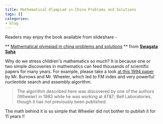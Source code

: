 ```yaml
---
title: Mathematical Olympiad in China Problems and Solutions
tags: []
categories:
- blog
---
```

Readers may enjoy the book available from slideshare -
<!--more-->

** [Mathematical olympiad in china problems and solutions](http://www.slideshare.net/SwagataSaha1/mathematical-olympiad-in-china-problems-and-solutions) ** from **[Swagata Saha](http://www.slideshare.net/SwagataSaha1)**

Why do we stress children's mathematics so much? It is because one or two
simple discoveries in mathematics can feed thousands of scientific papers for
many years. For example, please take a look [at this 1994
paper](http://www.hpl.hp.com/techreports/Compaq-DEC/SRC-RR-124.pdf) by Mr.
Burrows and Mr. Wheeler, which led to FM index and very powerful nucleotide
search and assembly algorithm.

> The algorithm described here was discovered by one of the authors (Wheeler)
in 1983 while he was working at AT&T; Bell Laboratories, though it has not
previously been published.

The math behind it is so simple that Wheeler did not bother to publish it for
11 years !!

